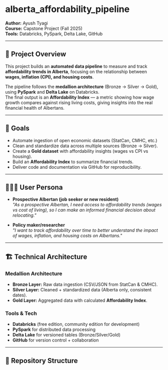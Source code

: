 # alberta_affordability_pipeline

**Author:** Ayush Tyagi  
**Course:** Capstone Project (Fall 2025)  
**Tools:** Databricks, PySpark, Delta Lake, GitHub  

---

## 📌 Project Overview
This project builds an **automated data pipeline** to measure and track **affordability trends in Alberta**, focusing on the relationship between **wages, inflation (CPI), and housing costs**.  

The pipeline follows the **medallion architecture** (Bronze → Silver → Gold), using **PySpark** and **Delta Lake** on Databricks.  
The final output is an **Affordability Index** — a metric showing how wage growth compares against rising living costs, giving insights into the real financial health of Albertans.  

---

## 🎯 Goals
- Automate ingestion of open economic datasets (StatCan, CMHC, etc.)  
- Clean and standardize data across multiple sources (Bronze → Silver).  
- Create a **Gold dataset** with affordability insights (wages vs CPI vs housing).  
- Build an **Affordability Index** to summarize financial trends.  
- Deliver code and documentation via GitHub for reproducibility.  

---

## 🧑‍🤝‍🧑 User Persona
- **Prospective Albertan (job seeker or new resident)**  
  *"As a prospective Albertan, I need access to affordability trends (wages vs cost of living), so I can make an informed financial decision about relocating."*  

- **Policy maker/researcher**  
  *"I want to track affordability over time to better understand the impact of wages, inflation, and housing costs on Albertans."*  

---

## 🏗️ Technical Architecture
### Medallion Architecture
- **Bronze Layer:** Raw data ingestion (CSV/JSON from StatCan & CMHC).  
- **Silver Layer:** Cleaned + standardized data (Alberta only, consistent dates).  
- **Gold Layer:** Aggregated data with calculated **Affordability Index**.  

### Tools & Tech
- **Databricks** (free edition, community edition for development)  
- **PySpark** for distributed data processing  
- **Delta Lake** for versioned tables (Bronze/Silver/Gold)  
- **GitHub** for version control + collaboration  

---

## 📂 Repository Structure
